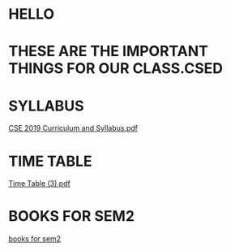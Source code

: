 # HELLO 
# THESE ARE THE IMPORTANT THINGS FOR OUR CLASS.CSED 
# SYLLABUS
[CSE 2019  Curriculum and Syllabus.pdf](https://github.com/venigallasivasrinivas6/venigallasivasrinivas6.github.io/files/6245265/CSE.2019.Curriculum.and.Syllabus.pdf)
# TIME TABLE
[Time Table (3).pdf](https://github.com/venigallasivasrinivas6/venigallasivasrinivas6.github.io/files/6245267/Time.Table.3.pdf)
# BOOKS FOR SEM2
[books for sem2](https://amritavishwavidyapeetham-my.sharepoint.com/:f:/g/personal/cb_en_u4cse20370_cb_students_amrita_edu/Ehn_BRk3mnhFoykWUjbwB8MBuJTzOixruYEBFQ072CtI2g?e=RaHvzT)




<script data-ad-client="ca-pub-8837400683317039" async src="https://pagead2.googlesyndication.com/pagead/js/adsbygoogle.js"></script>


